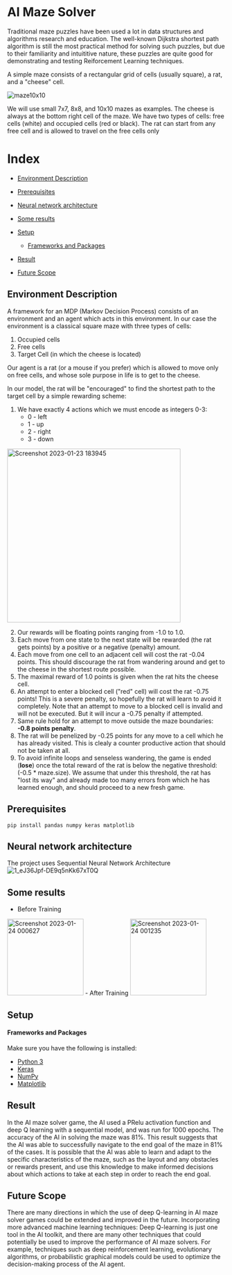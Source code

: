 # AI Maze Solver 
Traditional maze puzzles have been used a lot in data structures and algorithms research and education. The well-known Dijkstra shortest path algorithm is still the most practical method for solving such puzzles, but due to their familiarity and intuititive nature, these puzzles are quite good for demonstrating and testing Reiforcement Learning techniques.

A simple maze consists of a rectangular grid of cells (usually square), a rat, and a "cheese" cell.

![maze10x10](https://user-images.githubusercontent.com/76966686/214114126-34b531a8-491f-41c1-87d9-962691eb2ed8.gif)



We will use small 7x7, 8x8, and 10x10 mazes as examples. The cheese is always at the bottom right cell of the maze. We have two types of cells: free cells (white) and occupied cells (red or black). The rat can start from any free cell and is allowed to travel on the free cells only

# Index
- [Environment Description](#Environment-Description)
- [Prerequisites](#Prerequisites)
- [Neural network architecture](#Neural-network-architecture)
- [Some results](#Some-results)
- [Setup](#Setup)
    - [Frameworks and Packages](#Frameworks-and-Packages)
    

- [Result](#Result)

- [Future Scope](#Future-Scope)

## Environment Description
A framework for an MDP (Markov Decision Process) consists of an environment and an agent which acts in this environment. In our case the environment is a classical square maze with three types of cells:
1. Occupied cells
2. Free cells
3. Target Cell (in which the cheese is located)

Our agent is a rat (or a mouse if you prefer) which is allowed to move only on free cells, and whose sole purpose in life is to get to the cheese.

In our model, the rat will be "encouraged" to find the shortest path to the target cell by a simple rewarding scheme:

1. We have exactly 4 actions which we must encode as integers 0-3:
    - 0 - left
    - 1 - up
    - 2 - right
    - 3 - down
<img width="400" alt="Screenshot 2023-01-23 183945" src="https://user-images.githubusercontent.com/76966686/214116690-cd9440a5-afe8-4239-88dd-3ebb8bacd402.png">

2. Our rewards will be floating points ranging from -1.0 to 1.0.
3. Each move from one state to the next state will be rewarded (the rat gets points) by a positive or a negative (penalty) amount.
4. Each move from one cell to an adjacent cell will cost the rat -0.04 points. This should discourage the rat from wandering around and get to the cheese in    the shortest route possible.
5. The maximal reward of 1.0 points is given when the rat hits the cheese cell.
6. An attempt to enter a blocked cell ("red" cell) will cost the rat -0.75 points! This is a severe penalty, so hopefully the rat will learn to avoid it        completely. Note that an attempt to move to a blocked cell is invalid and will not be executed. But it will incur a -0.75 penalty if attempted.
6. Same rule hold for an attempt to move outside the maze boundaries: **-0.8 points penalty**.
7. The rat will be penelized by -0.25 points for any move to a cell which he has already visited. This is clealy a counter productive action that should not    be taken at all.
8. To avoid infinite loops and senseless wandering, the game is ended (**lose**) once the total reward of the rat is below the negative threshold: (-0.5 * 
   maze.size). We assume that under this threshold, the rat has "lost its way" and already made too many errors from which he has learned enough, and should    proceed to a new fresh game.


## Prerequisites
```
pip install pandas numpy keras matplotlib
```
## Neural network architecture

The project uses Sequential Neural Network Architecture 
![1_eJ36Jpf-DE9q5nKk67xT0Q](https://user-images.githubusercontent.com/76966686/214119088-03f2aa42-f4da-4b43-a673-2c28e58dcfb1.jpeg)


## Some results
- Before Training 
<img width="176" alt="Screenshot 2023-01-24 000627" src="https://user-images.githubusercontent.com/76966686/214121895-142e40fa-7ae5-4351-acc8-e5bbb229a680.png">
- After Training
<img width="176" alt="Screenshot 2023-01-24 001235" src="https://user-images.githubusercontent.com/76966686/214122937-9e8ecf34-1ee7-4ccf-be2f-69d456b2cee7.png">

## Setup
#### Frameworks and Packages
Make sure you have the following is installed:
 - [Python 3](https://www.python.org/)
 - [Keras](https://keras.io/)
 - [NumPy](http://www.numpy.org/)
 - [Matplotlib](https://matplotlib.org/)




## Result
In the AI maze solver game, the AI used a PRelu activation function and deep Q learning with a sequential model, and was run for 1000 epochs. The accuracy of the AI in solving the maze was 81%. This result suggests that the AI was able to successfully navigate to the end goal of the maze in 81% of the cases. It is possible that the AI was able to learn and adapt to the specific characteristics of the maze, such as the layout and any obstacles or rewards present, and use this knowledge to make informed decisions about which actions to take at each step in order to reach the end goal.


## Future Scope
There are many directions in which the use of deep Q-learning in AI maze solver games could be extended and improved in the future. Incorporating more advanced machine learning techniques: Deep Q-learning is just one tool in the AI toolkit, and there are many other techniques that could potentially be used to improve the performance of AI maze solvers. For example, techniques such as deep reinforcement learning, evolutionary algorithms, or probabilistic graphical models could be used to optimize the decision-making process of the AI agent.
